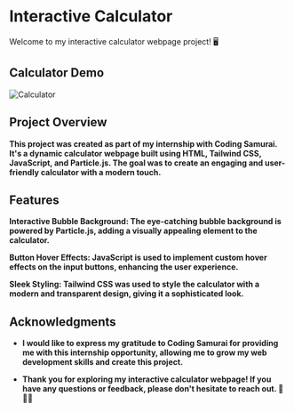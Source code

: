# Interactive Calculator
Welcome to my interactive calculator webpage project! 🖥️

## Calculator Demo

![Calculator](https://github.com/Kaif-Shariff/CODINGSAMURAI/assets/93507427/8eaafb7f-cecb-451e-bc71-bc3f3650125f)

## Project Overview
**This project was created as part of my internship with Coding Samurai. It's a dynamic calculator webpage built using HTML, Tailwind CSS, JavaScript, and Particle.js. The goal was to create an engaging and user-friendly calculator with a modern touch.**

## Features
**Interactive Bubble Background: The eye-catching bubble background is powered by Particle.js, adding a visually appealing element to the calculator.**

**Button Hover Effects: JavaScript is used to implement custom hover effects on the input buttons, enhancing the user experience.**

**Sleek Styling: Tailwind CSS was used to style the calculator with a modern and transparent design, giving it a sophisticated look.**

## Acknowledgments
- **I would like to express my gratitude to Coding Samurai for providing me with this internship opportunity, allowing me to grow my web development skills and create this project.**

- **Thank you for exploring my interactive calculator webpage! If you have any questions or feedback, please don't hesitate to reach out. 🚀👩‍💻**
